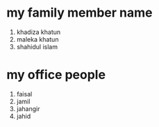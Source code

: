 # my family member name
1. khadiza khatun
2. maleka khatun
3. shahidul islam

# my office people
1. faisal
2. jamil
3. jahangir
4. jahid